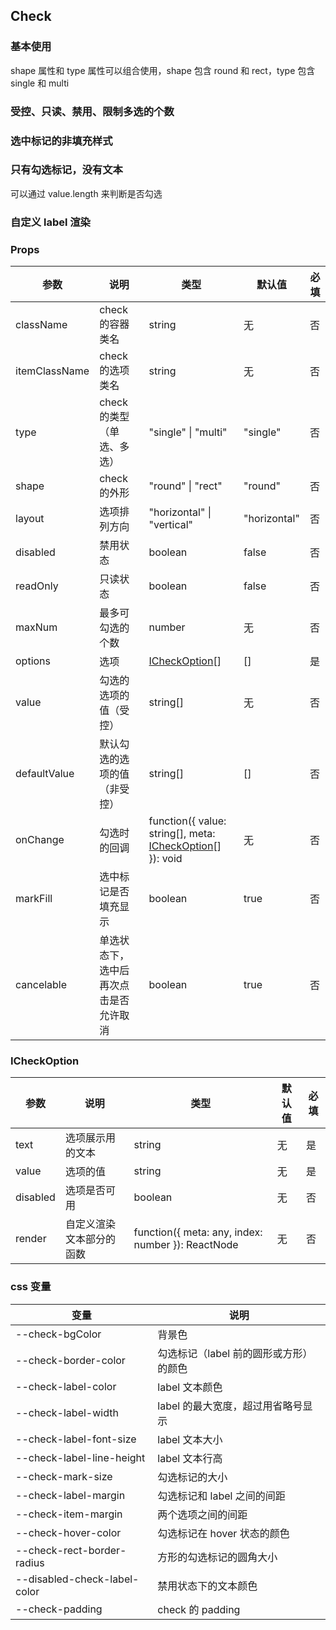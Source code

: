 ## Check

### 基本使用

shape 属性和 type 属性可以组合使用，shape 包含 round 和 rect，type 包含 single 和 multi

<code src="../demo/check/check1.tsx"></code>

### 受控、只读、禁用、限制多选的个数

<code src="../demo/check/check2.tsx"></code>

### 选中标记的非填充样式

<code src="../demo/check/check3.tsx"></code>

### 只有勾选标记，没有文本

可以通过 value.length 来判断是否勾选

<code src="../demo/check/check4.tsx"></code>

### 自定义 label 渲染

<code src="../demo/check/check5.tsx"></code>

### Props

| 参数          | 说明                                   | 类型                                                                       | 默认值       | 必填 |
| ------------- | -------------------------------------- | -------------------------------------------------------------------------- | ------------ | ---- |
| className     | check 的容器类名                       | string                                                                     | 无           | 否   |
| itemClassName | check 的选项类名                       | string                                                                     | 无           | 否   |
| type          | check 的类型（单选、多选）             | "single" \| "multi"                                                        | "single"     | 否   |
| shape         | check 的外形                           | "round" \| "rect"                                                          | "round"      | 否   |
| layout        | 选项排列方向                           | "horizontal" \| "vertical"                                                 | "horizontal" | 否   |
| disabled      | 禁用状态                               | boolean                                                                    | false        | 否   |
| readOnly      | 只读状态                               | boolean                                                                    | false        | 否   |
| maxNum        | 最多可勾选的个数                       | number                                                                     | 无           | 否   |
| options       | 选项                                   | [ICheckOption](#icheckoption)[]                                            | []           | 是   |
| value         | 勾选的选项的值（受控）                 | string[]                                                                   | 无           | 否   |
| defaultValue  | 默认勾选的选项的值（非受控）           | string[]                                                                   | []           | 否   |
| onChange      | 勾选时的回调                           | function({ value: string[], meta: [ICheckOption](#icheckoption)[] }): void | 无           | 否   |
| markFill      | 选中标记是否填充显示                   | boolean                                                                    | true         | 否   |
| cancelable    | 单选状态下，选中后再次点击是否允许取消 | boolean                                                                    | true         | 否   |

### ICheckOption

| 参数     | 说明                     | 类型                                              | 默认值 | 必填 |
| -------- | ------------------------ | ------------------------------------------------- | ------ | ---- |
| text     | 选项展示用的文本         | string                                            | 无     | 是   |
| value    | 选项的值                 | string                                            | 无     | 是   |
| disabled | 选项是否可用             | boolean                                           | 无     | 否   |
| render   | 自定义渲染文本部分的函数 | function({ meta: any, index: number }): ReactNode | 无     | 否   |

### css 变量

| 变量                         | 说明                                   |
| ---------------------------- | -------------------------------------- |
| --check-bgColor              | 背景色                                 |
| --check-border-color         | 勾选标记（label 前的圆形或方形）的颜色 |
| --check-label-color          | label 文本颜色                         |
| --check-label-width          | label 的最大宽度，超过用省略号显示     |
| --check-label-font-size      | label 文本大小                         |
| --check-label-line-height    | label 文本行高                         |
| --check-mark-size            | 勾选标记的大小                         |
| --check-label-margin         | 勾选标记和 label 之间的间距            |
| --check-item-margin          | 两个选项之间的间距                     |
| --check-hover-color          | 勾选标记在 hover 状态的颜色            |
| --check-rect-border-radius   | 方形的勾选标记的圆角大小               |
| --disabled-check-label-color | 禁用状态下的文本颜色                   |
| --check-padding              | check 的 padding                       |
